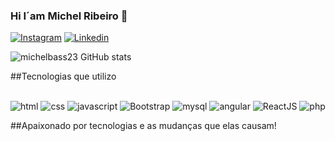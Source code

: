 ### Hi I´am Michel Ribeiro 👋

[![Instagram](https://img.shields.io/badge/Instagram-E4405F?style=for-the-badge&logo=instagram&logoColor=white)](http://instagram.com/michelriares)
[![Linkedin](https://img.shields.io/badge/LinkedIn-0077B5?style=for-the-badge&logo=linkedin&logoColor=white)](https://www.linkedin.com/in/michel-ribeiro-636986137/)



![michelbass23 GitHub stats](https://github-readme-stats.vercel.app/api?username=michelbass23&show_icons=true&theme=onedark)


##Tecnologias que utilizo

<div style="display:inline-block"><br>
	<img alt="html" src="https://img.shields.io/badge/HTML5-E34F26?style=for-the-badge&logo=html5&logoColor=white"/>
  	<img alt="css" src="https://img.shields.io/badge/CSS3-1572B6?style=for-the-badge&logo=css3&logoColor=white"/>
	<img alt="javascript" src="https://img.shields.io/badge/JavaScript-323330?style=for-the-badge&logo=javascript&logoColor=F7DF1E"/>
	<img alt="Bootstrap" src="https://img.shields.io/badge/Bootstrap-563D7C?style=for-the-badge&logo=bootstrap&logoColor=white"/>
	<img alt="mysql" src="https://img.shields.io/badge/MySQL-00000F?style=for-the-badge&logo=mysql&logoColor=white"/>
	<img alt="angular" src="https://img.shields.io/badge/Angular-DD0031?style=for-the-badge&logo=angular&logoColor=white"/>
  	<img alt="ReactJS" src="https://img.shields.io/badge/React-20232A?style=for-the-badge&logo=react&logoColor=61DAFB"/>
	<img alt="php" src="https://img.shields.io/badge/PHP-777BB4?style=for-the-badge&logo=php&logoColor=white"/>
</div>


##Apaixonado por tecnologias e as mudanças que elas causam!

